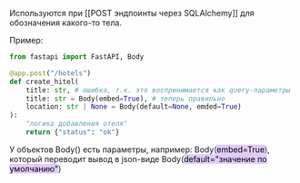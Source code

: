 Используются при [[POST эндпоинты через SQLAlchemy]] для обозначения какого-то тела.

Пример:
```python
from fastapi import FastAPI, Body

@app.post("/hotels")
def create_hitel(
	title: str, # ошибка, т.к. это воспринимается как query-параметры
	title: str = Body(embed=True), # теперь правильно
	location: str | None = Body(default=None, emded=True)
):
	"логика добавления отеля"
	return {"status": "ok"}
```

У объектов Body() есть параметры, например:
	Body(<mark style="background: #D2B3FFA6;">embed=True</mark>), который переводит вывод в json-виде
	Body(<mark style="background: #D2B3FFA6;">default="значение по умолчанию"</mark>)